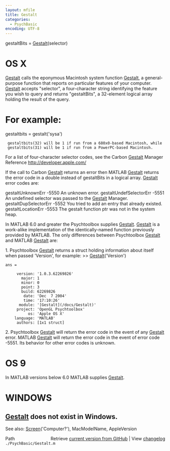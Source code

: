 ```yaml
---
layout: mfile
title: Gestalt
categories:
  - PsychBasic
encoding: UTF-8
---
```


gestaltBits = [Gestalt](/docs/Gestalt)(selector)

# OS X

[Gestalt](/docs/Gestalt) calls the eponymous Macintosh system function [Gestalt](/docs/Gestalt), a
general-purpose function that reports on particular features of your
computer.  [Gestalt](/docs/Gestalt) accepts "selector", a four-character string identifying
the feature you wish to query and returns "gestaltBits", a 32-element
logical array holding the result of the query.

# For example:

  gestaltbits = gestalt('sysa')

     gestaltbits(32) will be 1 if run from a 680x0-based Macintosh, while
     gestaltbits(31) will be 1 if run from a PowerPC-based Macintosh.

For a list of four-character selector codes, see the Carbon [Gestalt](/docs/Gestalt)
Manager Reference
<http://developer.apple.com/>

If the call to Carbon [Gestalt](/docs/Gestalt) returns an error then MATLAB [Gestalt](/docs/Gestalt) returns
the error code in a double instead of gestaltBits in a logical array.
[Gestalt](/docs/Gestalt) error codes are:

  gestaltUnknownErr       -5550   An unknown error.
  gestaltUndefSelectorErr -5551   An undefined selector was
                                    passed to the [Gestalt](/docs/Gestalt) Manager.
  gestaltDupSelectorErr   -5552   You tried to add an entry
                                    that already existed.
  gestaltLocationErr      -5553   The gestalt function ptr was not in the
                                    system heap.

In MATLAB 6.0 and greater the Psychtoolbox supplies [Gestalt](/docs/Gestalt). [Gestalt](/docs/Gestalt) is a
work-alike implementation of the identically-named function previously
provided by MATLAB.  The only differences between Psychtoolbox [Gestalt](/docs/Gestalt) and
MATLAB [Gestalt](/docs/Gestalt) are:

  1\. Psychtoolbox [Gestalt](/docs/Gestalt) returns a struct holding information about
     itself when passed 'Version', for example:
    \>> [Gestalt](/docs/Gestalt)('Version')

    ans =

         version: '1.0.3.62269826'
           major: 1
           minor: 0
           point: 3
           build: 62269826
            date: 'Dec  7 2004'
            time: '17:10:26'
          module: '[Gestalt](/docs/Gestalt)'
         project: 'OpenGL Psychtoolbox'
              os: 'Apple OS X'
        language: 'MATLAB'
         authors: [1x1 struct]

  2\. Psychtoolbox [Gestalt](/docs/Gestalt) will return the error code in the event of any
     [Gestalt](/docs/Gestalt) error.  MATLAB [Gestalt](/docs/Gestalt) will return the error code in the
     event of error code -5551.  Its behavior for other error codes is
     unknown.

# OS 9

In MATLAB versions below 6.0 MATLAB supplies [Gestalt](/docs/Gestalt).

# WINDOWS

[Gestalt](/docs/Gestalt) does not exist in Windows.
----

See also: [Screen](/docs/Screen)('Computer?'), MacModelName, AppleVersion


<div class="code_header" style="text-align:right;">
  <span style="float:left;">Path&nbsp;&nbsp;</span> <span class="counter">Retrieve <a href=
  "https://raw.github.com/Psychtoolbox-3/Psychtoolbox-3/beta/./PsychBasic/Gestalt.m">current version from GitHub</a> | View <a href=
  "https://github.com/Psychtoolbox-3/Psychtoolbox-3/commits/beta/./PsychBasic/Gestalt.m">changelog</a></span>
</div>
<div class="code">
  <code>./PsychBasic/Gestalt.m</code>
</div>
